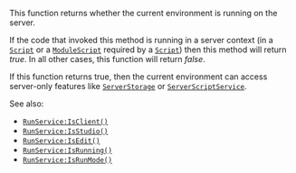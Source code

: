 This function returns whether the current environment is running on the
server.

If the code that invoked this method is running in a server context (in a
[`Script`](https://create.roblox.com/docs/reference/engine/classes/Script) or a [`ModuleScript`](https://create.roblox.com/docs/reference/engine/classes/ModuleScript) required by a [`Script`](https://create.roblox.com/docs/reference/engine/classes/Script))
then this method will return *true*. In all other cases, this function
will return *false*.

If this function returns true, then the current environment can access
server-only features like [`ServerStorage`](https://create.roblox.com/docs/reference/engine/classes/ServerStorage) or
[`ServerScriptService`](https://create.roblox.com/docs/reference/engine/classes/ServerScriptService).

See also:

- [`RunService:IsClient()`](https://create.roblox.com/docs/reference/engine/classes/RunService#IsClient)
- [`RunService:IsStudio()`](https://create.roblox.com/docs/reference/engine/classes/RunService#IsStudio)
- [`RunService:IsEdit()`](https://create.roblox.com/docs/reference/engine/classes/RunService#IsEdit)
- [`RunService:IsRunning()`](https://create.roblox.com/docs/reference/engine/classes/RunService#IsRunning)
- [`RunService:IsRunMode()`](https://create.roblox.com/docs/reference/engine/classes/RunService#IsRunMode)